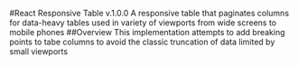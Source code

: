 #React Responsive Table v.1.0.0
A responsive table that paginates columns for data-heavy tables used in variety of viewports from wide screens to mobile phones
##Overview
This implementation attempts to add breaking points to tabe columns to avoid the classic truncation of data limited by small viewports
